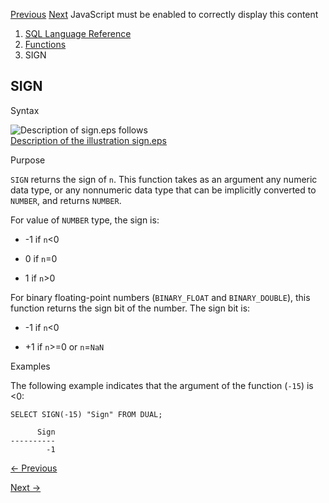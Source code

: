 [Previous](SET.md) [Next](SIN.md) JavaScript must be enabled to correctly
display this content

  1. [SQL Language Reference ](index.md)
  2. [Functions](Functions.md)
  3. SIGN 

## SIGN

Syntax

![Description of sign.eps
follows](https://docs.oracle.com/en/database/oracle/oracle-database/23/sqlrf/img/sign.gif)  
[Description of the illustration sign.eps](img_text/sign.md)

Purpose

`SIGN` returns the sign of `n`. This function takes as an argument any numeric
data type, or any nonnumeric data type that can be implicitly converted to
`NUMBER`, and returns `NUMBER`.

For value of `NUMBER` type, the sign is:

  * -1 if `n`<0 

  * 0 if `n`=0 

  * 1 if `n`>0 

For binary floating-point numbers (`BINARY_FLOAT` and `BINARY_DOUBLE`), this
function returns the sign bit of the number. The sign bit is:

  * -1 if `n`<0 

  * +1 if `n`>=0 or `n`=`NaN`

Examples

The following example indicates that the argument of the function (`-15`) is
<0:

    
    
    SELECT SIGN(-15) "Sign" FROM DUAL;
    
          Sign
    ----------
            -1


[← Previous](SET.md)

[Next →](SIN.md)
